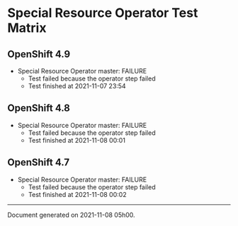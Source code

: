 
Special Resource Operator Test Matrix
=====================================

OpenShift 4.9
-------------


* Special Resource Operator master: FAILURE
  - Test failed because the operator step failed
  - Test finished at 2021-11-07 23:54

OpenShift 4.8
-------------


* Special Resource Operator master: FAILURE
  - Test failed because the operator step failed
  - Test finished at 2021-11-08 00:01

OpenShift 4.7
-------------


* Special Resource Operator master: FAILURE
  - Test failed because the operator step failed
  - Test finished at 2021-11-08 00:02


---
Document generated on 2021-11-08 05h00.
